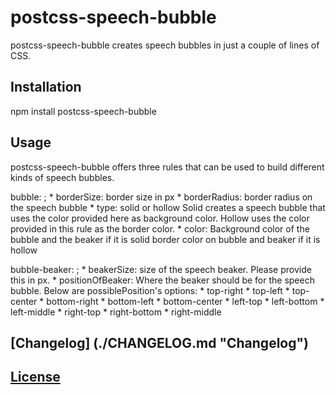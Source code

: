 # postcss-speech-bubble
postcss-speech-bubble creates speech bubbles in just a couple of lines of CSS.

## Installation
npm install postcss-speech-bubble

## Usage
postcss-speech-bubble offers three rules that can be used to build different kinds of speech bubbles.

  bubble: <borderSize> <borderRadius> <type> <color>;
    * borderSize: border size in px
    * borderRadius: border radius on the speech bubble
    * type:
        solid or hollow
        Solid creates a speech bubble that uses the color provided here
        as background color.
        Hollow uses the color provided in this rule as the border color.
    * color:
        Background color of the bubble and the beaker if it is solid
        border color on bubble and beaker if it is hollow

  bubble-beaker: <beakerSize> <positionOfBeaker>;
    * beakerSize: size of the speech beaker. Please provide this in px.
    * positionOfBeaker: Where the beaker should be for the speech bubble. Below are possiblePosition's options:
        * top-right
        * top-left
        * top-center
        * bottom-right
        * bottom-left
        * bottom-center
        * left-top
        * left-bottom
        * left-middle
        * right-top
        * right-bottom
        * right-middle

## [Changelog] (./CHANGELOG.md "Changelog")
## [License](./LICENSE "License")
